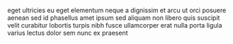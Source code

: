 eget ultricies eu eget elementum neque a dignissim et arcu ut orci posuere
aenean sed id phasellus amet ipsum sed aliquam non libero quis suscipit velit
curabitur lobortis turpis nibh fusce ullamcorper erat nulla porta ligula varius
lectus dolor sem nunc ex praesent